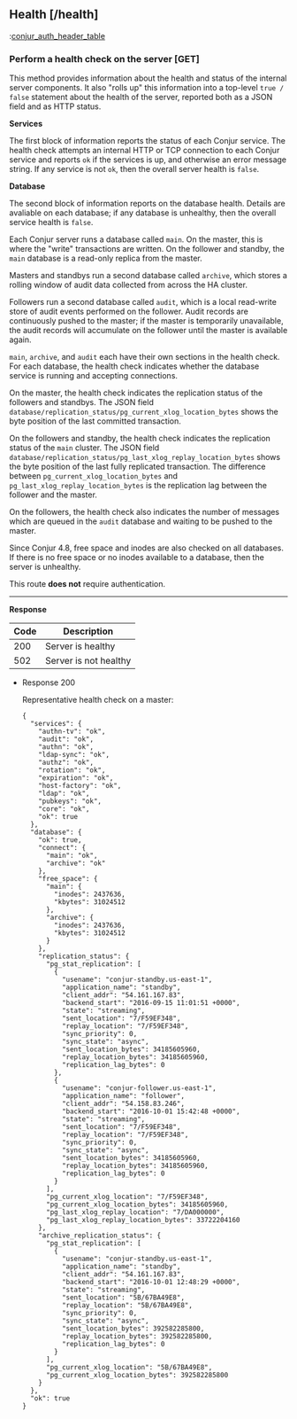 ## Health [/health]

:[conjur_auth_header_table](partials/min_version_4.6.md)

### Perform a health check on the server [GET]

This method provides information about the health and status of the internal server components.
It also "rolls up" this information into a top-level `true / false` statement about the health
of the server, reported both as a JSON field and as HTTP status.

**Services**

The first block of information reports the status of each Conjur service. The health check 
attempts an internal HTTP or TCP connection to each Conjur service and reports `ok` if the 
services is up, and otherwise an error message string. If any service is not `ok`, then the overall
server health is `false`.

**Database**

The second block of information reports on the database health. Details are avaliable on each
database; if any database is unhealthy, then the overall service health is `false`.

Each Conjur server runs a database called `main`. On the master, this is where the "write"
transactions are written. On the follower and standby, the `main` database is a read-only replica from 
the master. 

Masters and standbys run a second database called `archive`, which stores a rolling window of audit data
collected from across the HA cluster. 

Followers run a second database called `audit`, which is a local read-write store of audit
events performed on the follower. Audit records are continuously pushed to the master; if the master is 
temporarily unavailable, the audit records will accumulate on the follower until the master is available again.

`main`, `archive`, and `audit` each have their own sections in the health check. For each database, the health
check indicates whether the database service is running and accepting connections. 

On the master, the health check indicates the replication status of the followers and standbys. The JSON field `database/replication_status/pg_current_xlog_location_bytes` shows the byte position of the last committed transaction.

On the followers and standby, the health check indicates the replication status of the `main` cluster. The JSON field
`database/replication_status/pg_last_xlog_replay_location_bytes` shows the byte position of the last fully replicated
transaction. The difference between `pg_current_xlog_location_bytes` and `pg_last_xlog_replay_location_bytes` 
is the replication lag between the follower and the master.

On the followers, the health check also indicates the number of messages which are queued in the `audit` database and waiting to be pushed to the master.

Since Conjur 4.8, free space and inodes are also checked on all databases. If there is no free space or no inodes
available to a database, then the server is unhealthy.

This route **does not** require authentication.

---

**Response**

|Code|Description|
|----|-----------|
|200|Server is healthy|
|502|Server is not healthy|

+ Response 200

    Representative health check on a master:

    ```
    {
      "services": {
        "authn-tv": "ok",
        "audit": "ok",
        "authn": "ok",
        "ldap-sync": "ok",
        "authz": "ok",
        "rotation": "ok",
        "expiration": "ok",
        "host-factory": "ok",
        "ldap": "ok",
        "pubkeys": "ok",
        "core": "ok",
        "ok": true
      },
      "database": {
        "ok": true,
        "connect": {
          "main": "ok",
          "archive": "ok"
        },
        "free_space": {
          "main": {
            "inodes": 2437636,
            "kbytes": 31024512
          },
          "archive": {
            "inodes": 2437636,
            "kbytes": 31024512
          }
        },
        "replication_status": {
          "pg_stat_replication": [
            {
              "usename": "conjur-standby.us-east-1",
              "application_name": "standby",
              "client_addr": "54.161.167.83",
              "backend_start": "2016-09-15 11:01:51 +0000",
              "state": "streaming",
              "sent_location": "7/F59EF348",
              "replay_location": "7/F59EF348",
              "sync_priority": 0,
              "sync_state": "async",
              "sent_location_bytes": 34185605960,
              "replay_location_bytes": 34185605960,
              "replication_lag_bytes": 0
            },
            {
              "usename": "conjur-follower.us-east-1",
              "application_name": "follower",
              "client_addr": "54.158.83.246",
              "backend_start": "2016-10-01 15:42:48 +0000",
              "state": "streaming",
              "sent_location": "7/F59EF348",
              "replay_location": "7/F59EF348",
              "sync_priority": 0,
              "sync_state": "async",
              "sent_location_bytes": 34185605960,
              "replay_location_bytes": 34185605960,
              "replication_lag_bytes": 0
            }
          ],
          "pg_current_xlog_location": "7/F59EF348",
          "pg_current_xlog_location_bytes": 34185605960,
          "pg_last_xlog_replay_location": "7/DA000000",
          "pg_last_xlog_replay_location_bytes": 33722204160
        },
        "archive_replication_status": {
          "pg_stat_replication": [
            {
              "usename": "conjur-standby.us-east-1",
              "application_name": "standby",
              "client_addr": "54.161.167.83",
              "backend_start": "2016-10-01 12:48:29 +0000",
              "state": "streaming",
              "sent_location": "5B/67BA49E8",
              "replay_location": "5B/67BA49E8",
              "sync_priority": 0,
              "sync_state": "async",
              "sent_location_bytes": 392582285800,
              "replay_location_bytes": 392582285800,
              "replication_lag_bytes": 0
            }
          ],
          "pg_current_xlog_location": "5B/67BA49E8",
          "pg_current_xlog_location_bytes": 392582285800
        }
      },
      "ok": true
    }
    ```

